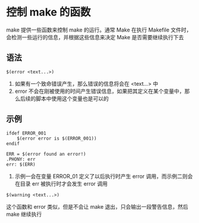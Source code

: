 # 控制 make 的函数

make 提供一些函数来控制 make 的运行。通常 Make 在执行 Makefile 文件时，会检测一些运行的信息，并根据这些信息来决定 Make 是否需要继续执行下去

## 语法

`$(error <text...>)`

1. 如果有一个致命错误产生，那么错误的信息将会在 <text...> 中
2. error 不会在刚被使用的时间产生错误信息，如果把其定义在某个变量中，那么后续的脚本中使用这个变量也是可以的

## 示例

```
ifdef ERROR_001
    $(error error is $(ERROR_001))
endif
```

```
ERR = $(error found an error!)
.PHONY: err
err: $(ERR)
```

1. 示例一会在变量 ERROR_01 定义了以后执行时产生 error 调用，而示例二则会在目录 err 被执行时才会发生 error 调用

`$(warning <text...>)`

这个函数和 error 类似，但是不会让 make 退出，只会输出一段警告信息，然后 make 继续执行